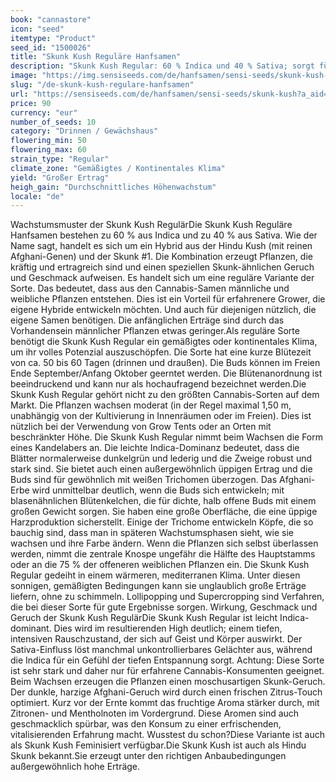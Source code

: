 ```yaml
---
book: "cannastore"
icon: "seed"
itemtype: "Product"
seed_id: "1500026"
title: "Skunk Kush Reguläre Hanfsamen"
description: "Skunk Kush Regular: 60 % Indica und 40 % Sativa; sorgt für intensives, den Geist stimulierendes und entspannendes High. Wächst in wärmerem Klima gut."
image: "https://img.sensiseeds.com/de/hanfsamen/sensi-seeds/skunk-kush-image.png"
slug: "/de-skunk-kush-regulare-hanfsamen"
url: "https://sensiseeds.com/de/hanfsamen/sensi-seeds/skunk-kush?a_aid=cannastore"
price: 90
currency: "eur"
number_of_seeds: 10
category: "Drinnen / Gewächshaus"
flowering_min: 50
flowering_max: 60
strain_type: "Regular"
climate_zone: "Gemäßigtes / Kontinentales Klima"
yield: "Großer Ertrag"
heigh_gain: "Durchschnittliches Höhenwachstum"
locale: "de"
---
```

Wachstumsmuster der Skunk Kush RegulärDie Skunk Kush Reguläre Hanfsamen bestehen zu 60 % aus Indica und zu 40 % aus Sativa. Wie der Name sagt, handelt es sich um ein Hybrid aus der Hindu Kush (mit reinen Afghani-Genen) und der Skunk #1. Die Kombination erzeugt Pflanzen, die kräftig und ertragreich sind und einen speziellen Skunk-ähnlichen Geruch und Geschmack aufweisen. Es handelt sich um eine reguläre Variante der Sorte. Das bedeutet, dass aus den Cannabis-Samen männliche und weibliche Pflanzen entstehen. Dies ist ein Vorteil für erfahrenere Grower, die eigene Hybride entwickeln möchten. Und auch für diejenigen nützlich, die eigene Samen benötigen. Die anfänglichen Erträge sind durch das Vorhandensein männlicher Pflanzen etwas geringer.Als reguläre Sorte benötigt die Skunk Kush Regular ein gemäßigtes oder kontinentales Klima, um ihr volles Potenzial auszuschöpfen. Die Sorte hat eine kurze Blütezeit von ca. 50 bis 60 Tagen (drinnen und draußen). Die Buds können im Freien Ende September/Anfang Oktober geerntet werden. Die Blütenanordnung ist beeindruckend und kann nur als hochaufragend bezeichnet werden.Die Skunk Kush Regular gehört nicht zu den größten Cannabis-Sorten auf dem Markt. Die Pflanzen wachsen moderat (in der Regel maximal 1,50 m, unabhängig von der Kultivierung in Innenräumen oder im Freien). Dies ist nützlich bei der Verwendung von Grow Tents oder an Orten mit beschränkter Höhe. Die Skunk Kush Regular nimmt beim Wachsen die Form eines Kandelabers an. Die leichte Indica-Dominanz bedeutet, dass die Blätter normalerweise dunkelgrün und lederig und die Zweige robust und stark sind. Sie bietet auch einen außergewöhnlich üppigen Ertrag und die Buds sind für gewöhnlich mit weißen Trichomen überzogen. Das Afghani-Erbe wird unmittelbar deutlich, wenn die Buds sich entwickeln; mit blasenähnlichen Blütenkelchen, die für dichte, halb offene Buds mit einem großen Gewicht sorgen. Sie haben eine große Oberfläche, die eine üppige Harzproduktion sicherstellt. Einige der Trichome entwickeln Köpfe, die so bauchig sind, dass man in späteren Wachstumsphasen sieht, wie sie wachsen und ihre Farbe ändern. Wenn die Pflanzen sich selbst überlassen werden, nimmt die zentrale Knospe ungefähr die Hälfte des Hauptstamms oder an die 75 % der offeneren weiblichen Pflanzen ein. Die Skunk Kush Regular gedeiht in einem wärmeren, mediterranen Klima. Unter diesen sonnigen, gemäßigten Bedingungen kann sie unglaublich große Erträge liefern, ohne zu schimmeln. Lollipopping und Supercropping sind Verfahren, die bei dieser Sorte für gute Ergebnisse sorgen. Wirkung, Geschmack und Geruch der Skunk Kush RegulärDie Skunk Kush Regular ist leicht Indica-dominant. Dies wird im resultierenden High deutlich; einem tiefen, intensiven Rauschzustand, der sich auf Geist und Körper auswirkt. Der Sativa-Einfluss löst manchmal unkontrollierbares Gelächter aus, während die Indica für ein Gefühl der tiefen Entspannung sorgt. Achtung: Diese Sorte ist sehr stark und daher nur für erfahrene Cannabis-Konsumenten geeignet. Beim Wachsen erzeugen die Pflanzen einen moschusartigen Skunk-Geruch. Der dunkle, harzige Afghani-Geruch wird durch einen frischen Zitrus-Touch optimiert. Kurz vor der Ernte kommt das fruchtige Aroma stärker durch, mit Zitronen- und Mentholnoten im Vordergrund. Diese Aromen sind auch geschmacklich spürbar, was den Konsum zu einer erfrischenden, vitalisierenden Erfahrung macht. Wusstest du schon?Diese Variante ist auch als Skunk Kush Feminisiert verfügbar.Die Skunk Kush ist auch als Hindu Skunk bekannt.Sie erzeugt unter den richtigen Anbaubedingungen außergewöhnlich hohe Erträge.
